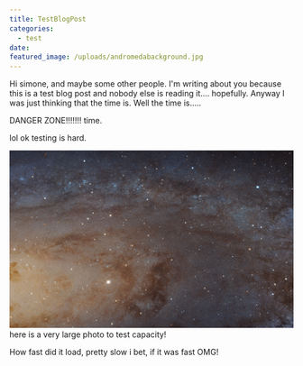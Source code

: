```yaml
---
title: TestBlogPost
categories:
  - test
date:
featured_image: /uploads/andromedabackground.jpg
---
```



Hi simone, and maybe some other people. I'm writing about you because this is a test blog post and nobody else is reading it…. hopefully. Anyway I was just thinking that the time is. Well the time is…..

DANGER ZONE!!!!!!! time.

lol ok testing is hard.

![This is a big photo](/uploads/versions/andromedabackground---x----1920-1200x---.jpg)here is a very large photo to test capacity!

How fast did it load, pretty slow i bet, if it was fast OMG!
